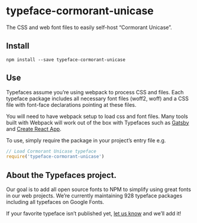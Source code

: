 
# typeface-cormorant-unicase

The CSS and web font files to easily self-host “Cormorant Unicase”.

## Install

`npm install --save typeface-cormorant-unicase`

## Use

Typefaces assume you’re using webpack to process CSS and files. Each typeface
package includes all necessary font files (woff2, woff) and a CSS file with
font-face declarations pointing at these files.

You will need to have webpack setup to load css and font files. Many tools built
with Webpack will work out of the box with Typefaces such as [Gatsby](https://github.com/gatsbyjs/gatsby)
and [Create React App](https://github.com/facebookincubator/create-react-app).

To use, simply require the package in your project’s entry file e.g.

```javascript
// Load Cormorant Unicase typeface
require('typeface-cormorant-unicase')
```

## About the Typefaces project.

Our goal is to add all open source fonts to NPM to simplify using great fonts in
our web projects. We’re currently maintaining 928 typeface packages
including all typefaces on Google Fonts.

If your favorite typeface isn’t published yet, [let us know](https://github.com/KyleAMathews/typefaces)
and we’ll add it!
